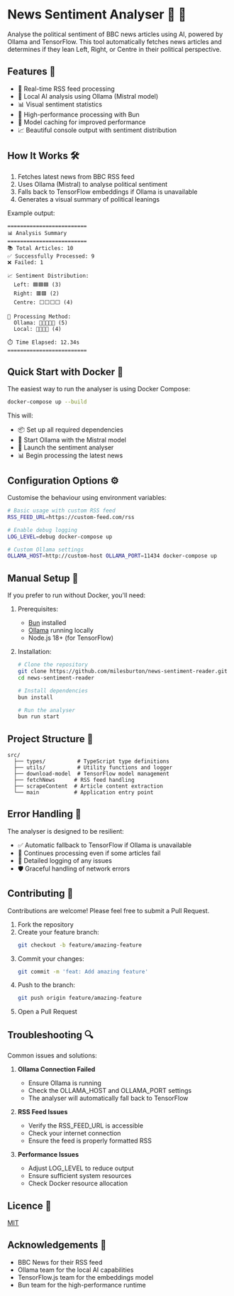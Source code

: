# News Sentiment Analyser 📰 🤖

Analyse the political sentiment of BBC news articles using AI, powered by Ollama and TensorFlow. This tool automatically fetches news articles and determines if they lean Left, Right, or Centre in their political perspective.

## Features 🌟

- 🔄 Real-time RSS feed processing
- 🧠 Local AI analysis using Ollama (Mistral model)
- 📊 Visual sentiment statistics
- 🚀 High-performance processing with Bun
- 💾 Model caching for improved performance
- 📈 Beautiful console output with sentiment distribution

## How It Works 🛠️

1. Fetches latest news from BBC RSS feed
2. Uses Ollama (Mistral) to analyse political sentiment
3. Falls back to TensorFlow embeddings if Ollama is unavailable
4. Generates a visual summary of political leanings

Example output:
```
=========================
📊 Analysis Summary
=========================
📚 Total Articles: 10
✅ Successfully Processed: 9
❌ Failed: 1

📈 Sentiment Distribution:
  Left: 🟦🟦🟦 (3)
  Right: 🟥🟥 (2)
  Centre: ⬜⬜⬜⬜ (4)

🔄 Processing Method:
  Ollama: 🤖🤖🤖🤖🤖 (5)
  Local: 🧮🧮🧮🧮 (4)

⏱️ Time Elapsed: 12.34s
=========================
```

## Quick Start with Docker 🐳

The easiest way to run the analyser is using Docker Compose:

```bash
docker-compose up --build
```

This will:
- 📦 Set up all required dependencies
- 🤖 Start Ollama with the Mistral model
- 🚀 Launch the sentiment analyser
- 📊 Begin processing the latest news

## Configuration Options ⚙️

Customise the behaviour using environment variables:

```bash
# Basic usage with custom RSS feed
RSS_FEED_URL=https://custom-feed.com/rss

# Enable debug logging
LOG_LEVEL=debug docker-compose up

# Custom Ollama settings
OLLAMA_HOST=http://custom-host OLLAMA_PORT=11434 docker-compose up
```

## Manual Setup 🔧

If you prefer to run without Docker, you'll need:

1. Prerequisites:
   - [Bun](https://bun.sh) installed
   - [Ollama](https://ollama.ai) running locally
   - Node.js 18+ (for TensorFlow)

2. Installation:
   ```bash
   # Clone the repository
   git clone https://github.com/milesburton/news-sentiment-reader.git
   cd news-sentiment-reader

   # Install dependencies
   bun install

   # Run the analyser
   bun run start
   ```

## Project Structure 📁

```
src/
  ├── types/          # TypeScript type definitions
  ├── utils/          # Utility functions and logger
  ├── download-model  # TensorFlow model management
  ├── fetchNews      # RSS feed handling
  ├── scrapeContent  # Article content extraction
  └── main           # Application entry point
```

## Error Handling 🔧

The analyser is designed to be resilient:
- ✅ Automatic fallback to TensorFlow if Ollama is unavailable
- 🔄 Continues processing even if some articles fail
- 📝 Detailed logging of any issues
- 🛡️ Graceful handling of network errors

## Contributing 🤝

Contributions are welcome! Please feel free to submit a Pull Request.

1. Fork the repository
2. Create your feature branch:
   ```bash
   git checkout -b feature/amazing-feature
   ```
3. Commit your changes:
   ```bash
   git commit -m 'feat: Add amazing feature'
   ```
4. Push to the branch:
   ```bash
   git push origin feature/amazing-feature
   ```
5. Open a Pull Request

## Troubleshooting 🔍

Common issues and solutions:

1. **Ollama Connection Failed**
   - Ensure Ollama is running
   - Check the OLLAMA_HOST and OLLAMA_PORT settings
   - The analyser will automatically fall back to TensorFlow

2. **RSS Feed Issues**
   - Verify the RSS_FEED_URL is accessible
   - Check your internet connection
   - Ensure the feed is properly formatted RSS

3. **Performance Issues**
   - Adjust LOG_LEVEL to reduce output
   - Ensure sufficient system resources
   - Check Docker resource allocation

## Licence 📄

[MIT](LICENCE)

## Acknowledgements 🙏

- BBC News for their RSS feed
- Ollama team for the local AI capabilities
- TensorFlow.js team for the embeddings model
- Bun team for the high-performance runtime